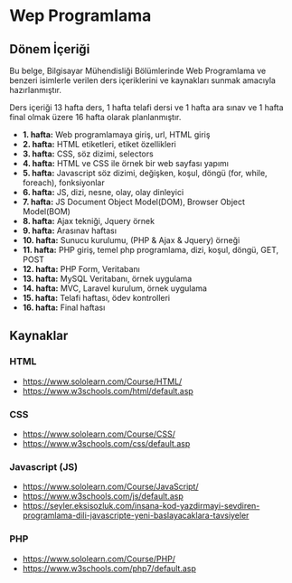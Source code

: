 # Wep Programlama
## Dönem İçeriği
Bu belge, Bilgisayar Mühendisliği Bölümlerinde Web Programlama ve benzeri isimlerle verilen ders içeriklerini ve kaynakları sunmak amacıyla hazırlanmıştır. 

Ders içeriği 13 hafta ders, 1 hafta telafi dersi ve 1 hafta ara sınav ve 1 hafta final olmak üzere 16 hafta olarak planlanmıştır.

* **1. hafta:** Web programlamaya giriş, url, HTML giriş
* **2. hafta:** HTML etiketleri, etiket özellikleri
* **3. hafta:** CSS, söz dizimi, selectors 
* **4. hafta:** HTML ve CSS ile örnek bir web sayfası yapımı
* **5. hafta:** Javascript söz dizimi, değişken, koşul, döngü (for, while, foreach), fonksiyonlar
* **6. hafta:** JS, dizi, nesne, olay, olay dinleyici
* **7. hafta:** JS Document Object Model(DOM), Browser Object Model(BOM)
* **8. hafta:** Ajax tekniği, Jquery örnek
* **9. hafta:** Arasınav haftası
* **10. hafta:** Sunucu kurulumu, (PHP & Ajax & Jquery) örneği
* **11. hafta:** PHP giriş, temel php programlama, dizi, koşul, döngü, GET, POST
* **12. hafta:** PHP Form, Veritabanı
* **13. hafta:** MySQL Veritabanı, örnek uygulama
* **14. hafta:** MVC, Laravel kurulum, örnek uygulama
* **15. hafta:** Telafi haftası, ödev kontrolleri
* **16. hafta:** Final haftası

## Kaynaklar
### HTML
* https://www.sololearn.com/Course/HTML/
* https://www.w3schools.com/html/default.asp

### CSS
* https://www.sololearn.com/Course/CSS/
* https://www.w3schools.com/css/default.asp

### Javascript (JS)
* https://www.sololearn.com/Course/JavaScript/
* https://www.w3schools.com/js/default.asp
* https://seyler.eksisozluk.com/insana-kod-yazdirmayi-sevdiren-programlama-dili-javascripte-yeni-baslayacaklara-tavsiyeler

### PHP
* https://www.sololearn.com/Course/PHP/
* https://www.w3schools.com/php7/default.asp
